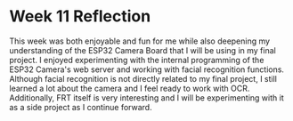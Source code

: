 # Week 11 Reflection

This week was both enjoyable and fun for me while also deepening my understanding of the ESP32 Camera Board that I will be using in my final project. I enjoyed experimenting with the internal programming of the ESP32 Camera's web server and working with facial recognition functions. Although facial recognition is not directly related to my final project, I still learned a lot about the camera and I feel ready to work with OCR. Additionally, FRT itself is very interesting and I will be experimenting with it as a side project as I continue forward.